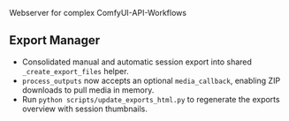 Webserver for complex ComfyUI-API-Workflows

## Export Manager
- Consolidated manual and automatic session export into shared `_create_export_files` helper.
- `process_outputs` now accepts an optional `media_callback`, enabling ZIP downloads to pull media in memory.
- Run `python scripts/update_exports_html.py` to regenerate the exports overview with session thumbnails.
